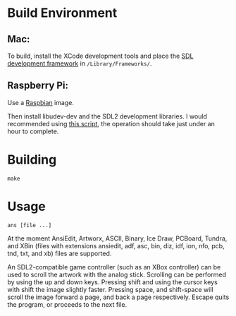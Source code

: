 # Build Environment

## Mac:

To build, install the XCode development tools and place the [SDL development framework](https://www.libsdl.org/release/SDL2-2.0.3.dmg) in `/Library/Frameworks/`.

## Raspberry Pi:

Use a [Raspbian](http://www.raspberrypi.org/downloads/) image.

Then install libudev-dev and the SDL2 development libraries. I would recommended using [this script](https://gist.github.com/andyherbert/f8682422a3b59bfda79d), the operation should take just under an hour to complete.

# Building

    make

# Usage

    ans [file ...]

At the moment AnsiEdit, Artworx, ASCII, Binary, Ice Draw, PCBoard, Tundra, and XBin (files with extensions ansiedit, adf, asc, bin, diz, idf, ion, nfo, pcb, tnd, txt, and xb) files are supported.

An SDL2-compatible game controller (such as an XBox controller) can be used to scroll the artwork with the analog stick. Scrolling can be performed by using the up and down keys. Pressing shift and using the cursor keys with shift the image slightly faster. Pressing space, and shift-space will scroll the image forward a page, and back a page respectively. Escape quits the program, or proceeds to the next file.